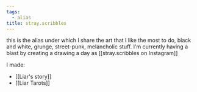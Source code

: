 ```yaml
---
tags:
  - alias
title: stray.scribbles
---
```

this is the alias under which I share the art that I like the most to do, black and white, grunge, street-punk, melancholic stuff. I'm currently having a blast by creating a drawing a day as [[stray.scribbles on Instagram]]

I made:
- [[Liar's story]]
- [[Liar Tarots]]
